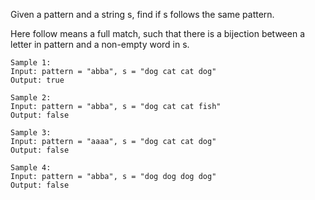 Given a pattern and a string s, find if s follows the same pattern.

Here follow means a full match, such that there is a bijection between a letter in pattern and a non-empty word in s.

```
Sample 1:
Input: pattern = "abba", s = "dog cat cat dog"
Output: true

Sample 2:
Input: pattern = "abba", s = "dog cat cat fish"
Output: false

Sample 3:
Input: pattern = "aaaa", s = "dog cat cat dog"
Output: false

Sample 4:
Input: pattern = "abba", s = "dog dog dog dog"
Output: false

```
